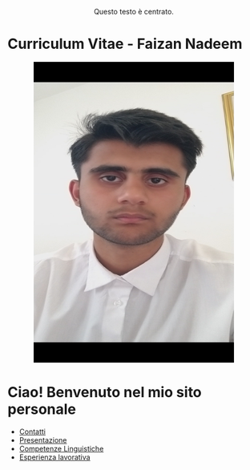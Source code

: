 <p style="text-align: center;">Questo testo è centrato.</p>

# Curriculum Vitae - Faizan Nadeem

<p style="text-align: center;">
  <img height="600" width="400" src="https://raw.githubusercontent.com/faizan-nd/faizan-nd.github.io/main/foto_CV.jpg" alt="Faizan's Photo">
</p>

# Ciao! Benvenuto nel mio sito personale
* [Contatti](README2.md)
* [Presentazione](README3.md)
* [Competenze Linguistiche](README4.md)
* [Esperienza lavorativa](README5.md)
